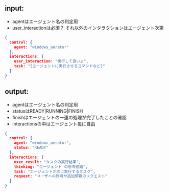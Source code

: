## input:

- agentはエージェント名の判定用
- user_interactionは必須？ それ以外のインタラクションはエージェント次第

```json
{
  control: {
    agent: "windows_oerator"
  },
  interactions: {
    user_interaction: "実行して良いよ",
    task: "{エージェントに実行させるコマンドなど}"
  }
}
```

## output:

- agentはエージェント名の判定用
- statusはREADY|RUNNING|FINISH
- finishはエージェントの一連の処理が完了したことの確認
- interactionsの中はエージェント毎に自由

```json
{
  control: {
    agent: "windows_oerator",
    status: "READY"
  },
  interactions: {
    exec_result: "タスクの実行結果",
    thinking: "エージェント の思考経路",
    task: "エージェントが次に実行するタスク",
    request: "ユーザへの許可や追加情報のリクエスト"
  }
}
```